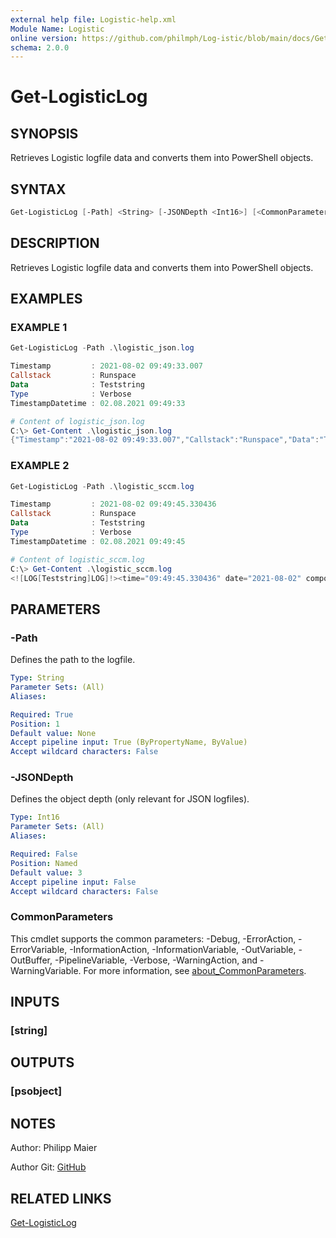 ```yaml
---
external help file: Logistic-help.xml
Module Name: Logistic
online version: https://github.com/philmph/Log-istic/blob/main/docs/Get-LogisticLog.md
schema: 2.0.0
---
```


# Get-LogisticLog

## SYNOPSIS

Retrieves Logistic logfile data and converts them into PowerShell objects.

## SYNTAX

```powershell
Get-LogisticLog [-Path] <String> [-JSONDepth <Int16>] [<CommonParameters>]
```

## DESCRIPTION

Retrieves Logistic logfile data and converts them into PowerShell objects.

## EXAMPLES

### EXAMPLE 1

```powershell
Get-LogisticLog -Path .\logistic_json.log

Timestamp         : 2021-08-02 09:49:33.007
Callstack         : Runspace
Data              : Teststring
Type              : Verbose
TimestampDatetime : 02.08.2021 09:49:33

# Content of logistic_json.log
C:\> Get-Content .\logistic_json.log
{"Timestamp":"2021-08-02 09:49:33.007","Callstack":"Runspace","Data":"Teststring","Type":"Verbose"}
```

### EXAMPLE 2

```powershell
Get-LogisticLog -Path .\logistic_sccm.log

Timestamp         : 2021-08-02 09:49:45.330436
Callstack         : Runspace
Data              : Teststring
Type              : Verbose
TimestampDatetime : 02.08.2021 09:49:45

# Content of logistic_sccm.log
C:\> Get-Content .\logistic_sccm.log
<![LOG[Teststring]LOG]!><time="09:49:45.330436" date="2021-08-02" component="Runspace" context="" type="1" thread="" file="Runspace">
```

## PARAMETERS

### -Path

Defines the path to the logfile.

```yaml
Type: String
Parameter Sets: (All)
Aliases:

Required: True
Position: 1
Default value: None
Accept pipeline input: True (ByPropertyName, ByValue)
Accept wildcard characters: False
```

### -JSONDepth

Defines the object depth (only relevant for JSON logfiles).

```yaml
Type: Int16
Parameter Sets: (All)
Aliases:

Required: False
Position: Named
Default value: 3
Accept pipeline input: False
Accept wildcard characters: False
```

### CommonParameters

This cmdlet supports the common parameters: -Debug, -ErrorAction, -ErrorVariable, -InformationAction, -InformationVariable, -OutVariable, -OutBuffer, -PipelineVariable, -Verbose, -WarningAction, and -WarningVariable. For more information, see [about_CommonParameters](http://go.microsoft.com/fwlink/?LinkID=113216).

## INPUTS

### [string]

## OUTPUTS

### [psobject]

## NOTES

Author: Philipp Maier

Author Git: [GitHub](https://github.com/philmph)

## RELATED LINKS

[Get-LogisticLog](https://github.com/philmph/Log-istic/blob/main/docs/Get-LogisticLog.md)
